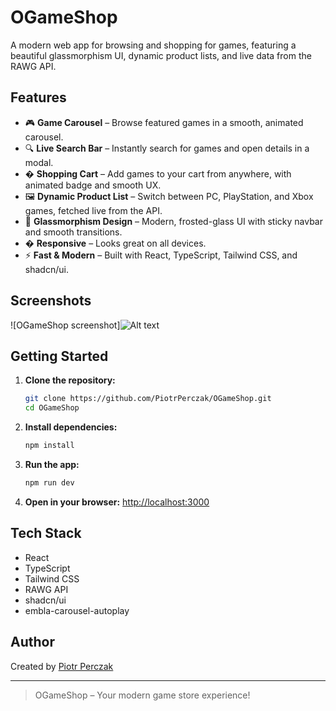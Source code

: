 
# OGameShop

A modern web app for browsing and shopping for games, featuring a beautiful glassmorphism UI, dynamic product lists, and live data from the RAWG API.

## Features

- 🎮 **Game Carousel** – Browse featured games in a smooth, animated carousel.
- 🔍 **Live Search Bar** – Instantly search for games and open details in a modal.
- � **Shopping Cart** – Add games to your cart from anywhere, with animated badge and smooth UX.
- 🖼️ **Dynamic Product List** – Switch between PC, PlayStation, and Xbox games, fetched live from the API.
- 💎 **Glassmorphism Design** – Modern, frosted-glass UI with sticky navbar and smooth transitions.
- � **Responsive** – Looks great on all devices.
- ⚡ **Fast & Modern** – Built with React, TypeScript, Tailwind CSS, and shadcn/ui.

## Screenshots

![OGameShop screenshot]![Alt text](/OGameShop/src/assets/GameShop.png "Optional Title")

## Getting Started

1. **Clone the repository:**
   ```bash
   git clone https://github.com/PiotrPerczak/OGameShop.git
   cd OGameShop
   ```
2. **Install dependencies:**
   ```bash
   npm install
   ```
3. **Run the app:**
   ```bash
   npm run dev
   ```
4. **Open in your browser:**
   [http://localhost:3000](http://localhost:3000)

## Tech Stack

- React
- TypeScript
- Tailwind CSS
- RAWG API
- shadcn/ui
- embla-carousel-autoplay

## Author

Created by [Piotr Perczak](https://github.com/PiotrPerczak)

---

> OGameShop – Your modern game store experience!
